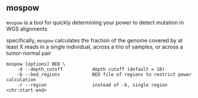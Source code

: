 ## mospow

`mospow` is a tool for quickly determining your power to detect mutation in WGS alignments

specifically, `mospow` calculates the fraction of the genome covered by at least X reads in a single individual, across a trio of samples, or across a tumor-normal pair

```
mospow [options] BED \
    -d --depth_cutoff           depth cutoff (default = 10)
    -b --bed_regions            BED file of regions to restrict power calculation 
    -r --region                 instead of -b, single region <chr:start-end>
```



